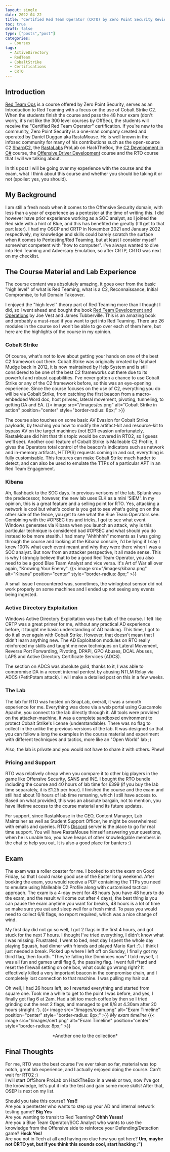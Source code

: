 ```yaml
---
layout: single
date: 2022-04-22
title: "Certified Red Team Operator (CRTO) by Zero Point Security Review"
toc: true
draft: false
type: ["posts","post"]
categories:
  - Courses
tags:
  - ActiveDirectory
  - RedTeam
  - CobaltStrike
  - Certifications
  - CRTO
---
```

## Introduction
[Red Team Ops](https://courses.zeropointsecurity.co.uk/courses/red-team-ops) is a course offered by Zero Point Security, serves as an Introduction to Red Teaming with a focus on the use of Cobalt Strike C2. When the students finish the course and pass the 48 hour exam (don't worry, it's not like the 300 level courses by OffSec), the students will receive the "Certified Red Team Operator" certification.
If you're new to the community, Zero Point Security is a one-man company created and operated by Daniel Duggan aka RastaMouse. He is well known in the infosec community for many of his contributions such as the open-source C2 [SharpC2](https://github.com/SharpC2/SharpC2), the [RastaLabs](https://app.hackthebox.com/prolabs/overview/rastalabs) ProLab on HackTheBox, the [C2 Development in C#](https://courses.zeropointsecurity.co.uk/courses/c2-development-in-csharp) course, the [Offensive Driver Development](https://courses.zeropointsecurity.co.uk/courses/offensive-driver-development) course and the RTO course that I will we talking about.

In this post I will be going over my experience with the course and the exam, what I think about this course and whether you should be taking it or not (spoiler: yes, you should).

## My Background
I am still a fresh noob when it comes to the Offensive Security domain, with less than a year of experience as a pentester at the time of writing this. I did however have prior experience working as a SOC analyst, so I joined the Red side with a hint of Blue, and this has benefited me greatly (I'll get to that part later). I had my OSCP and CRTP in November 2021 and January 2022 respectively, my knowledge and skills could barely scratch the surface when it comes to Pentesting/Red Teaming, but at least I consider myself somewhat competent with "how to computer".
I've always wanted to dive into Red Teaming and Adversary Emulation, so after CRTP, CRTO was next on my checklist.

## The Course Material and Lab Experience
The course content was absolutely amazing, it goes over from the basic "high level" of what is Red Teaming, what is a C2, Reconnaissance, Initial Compromise, to full Domain Takeover.

I enjoyed the "high level" theory part of Red Teaming more than I thought I did, so I went ahead and bought the book [Red Team Development and Operations](https://www.amazon.com/Red-Team-Development-Operations-practical/dp/B083XVG633) by Joe Vest and James Tubberville. This is an amazing book and probably a must-read if you want to get into Red Teaming.
There are 26 modules in the course so I won't be able to go over each of them here, but here are the highlights of the course in my opinion.

### Cobalt Strike
Of course, what's not to love about getting your hands on one of the best C2 framework out there. Cobalt Strike was originally created by Raphael Mudge back in 2012, it is now  maintained by Help System and is still considered to be one of the best C2 frameworks out there due to its powerful and robust capabilities. I've never gotten a chance to use Cobalt Strike or any of the C2 framework before, so this was an eye-opening experience. Since the course focuses on the use of C2, everything you do will be via Cobalt Strike, from catching the first beacon from a macro-embedded Word doc, host privsec, lateral movement, pivoting, tunneling, to getting DA and EA.
{{< image src="/images/cs.png" alt="Cobalt Strike in action" position="center" style="border-radius: 8px;" >}}

The course also touches on some basic AV Evasion for Cobalt Strike payloads, by teaching you how to modify the artifact-kit and resource-kit to bypass AV on the target machines (not EDR evasion unfortunately, RastaMouse did hint that this topic would be covered in RTO2, so I guess we'll see). Another cool feature of Cobalt Strike is Malleable C2 Profile, it gives the Operators total control of the beacon's indicators such as network and in-memory artifacts, HTTP(S) requests coming in and out, everything is fully customisable. This features can make Cobalt Strike much harder to detect, and can also be used to emulate the TTPs of a particular APT in an Red Team Engagement.

### Kibana
Ah, flashback to the SOC days. In previous verisons of the lab, Splunk was the predecessor, however, the new lab uses ELK as a mini 'SIEM'. In my opinion, this is a great feature and a selling point for RTO. Yes, attacking a network is cool but what's cooler is you get to see what's going on on the other side of the fence, you get to see what the Blue Team Operators see. Combining with the #OPSEC tips and tricks, I got to see what event Windows generates via Kibana when you launch an attack, why is this particular technique is considered bad #OPSEC and what should you do instead to be more stealth.
I had many "Ahhhhhh" moments as I was going through the course and looking at the Kibana console, I'd be lying if I say I knew 100% what each event meant and why they were there when I was a SOC analyst. But now from an attacker perspective, it all made sense. This is why I strongly believe that to be a good Red Team Operator, you also need to be a good Blue Team Analyst and vice versa. It's Art of War all over again, "Knowing Your Enemy".
{{< image src="/images/kibana.png" alt="Kibana" position="center" style="border-radius: 8px;" >}}

A small issue I encountered was, sometimes, the winlogbeat sensor did not work properly on some machines and I ended up not seeing any events being ingested.

### Active Directory Exploitation
Windows Active Directory Exploitation was the bulk of the course. I felt like CRTP was a great primer for me, without any practical AD experience before, it taught me basic understanding of AD hacking. This time, I got to do it all over again with Cobalt Strike. However, that doesn't mean that I didn't learn anything new. The AD Exploitation modules on RTO really reinforced my skills and taught me new techniques on Lateral Movement, Reverse Port Forwarding, Pivoting, DPAPI, GPO Abuses, DCAL Abuses, LAPS and Active Directory Certificate Services (ADCS).

The section on ADCS was absolute gold, thanks to it, I was able to compromise DA in a recent internal pentest by abusing NTLM Relay via ADCS (PetitPotam attack). I will make a detailed post on this in a few weeks.

### The Lab
The lab for RTO was hosted on SnapLab, overall, it was a smooth experience for me. Everything was done via a web portal using Guacamole Apache, you connect to the lab directly through it. All tools were provided on the attacker-machine, it was a complete sandboxed environment to protect Cobalt Strike's license (understandable). There was no flag to collect in the unlike the previous versions of the lab. It was designed so that you can follow a long the examples in the course material and experiment with different techniques and tactics, more like an "Open World" lab ;)

Also, the lab is private and you would not have to share it with others. Phew!

### Pricing and Support
RTO was relatively cheap when you compare it to other big players in the game like Offensive Security, SANS and INE. I bought the RTO bundle including the course and 40 hours of lab time for £399 (if you buy the lab time separately, it is £1.25 per hour). I finished the course and the exam and still had about 10 hours of lab time remaning, which I still have access to. Based on what provided, this was an absolute bargain, not to mention, you have lifetime access to the course material and its future updates.

For support, since RastaMouse in the CEO, Content Manager, Lab Maintainer as well as Student Support Officer, he might be overwhelmed with emails and queries. RTO's [Discord](https://discord.com/invite/FBgTXB45?utm_source=Discord%20Widget&utm_medium=Connect) server is the place to go for real time support. You will have RastaMouse himself answering your questions, when he is unable too, you have heaps of other knowledgable members in the chat to help you out. It is also a good place for banters :)

## Exam
The exam was a roller coaster for me. I booked to sit the exam on Good Friday, so that I could make good use of the Easter long weekend. After booking the exam, you would receive a PDF containing the TTPs you need to emulate using Malleable C2 Profile along with customised tactical approach. The exam is a 4-day event for 48 hours (you have 48 hours to do the exam, and the result will come out after 4 days), the best thing is you can pause the exam anytime you want for breaks, 48 hours is a lot of time so make sure you eat and sleep well for a fresh mind. To pass you would need to collect 6/8 flags, no report required, which was a nice change of wind.

My first day did not go so well, I got 2 flags in the first 4 hours, and got stuck for the next 7 hours. I thought I've tried everything, I didn't know what I was missing. Frustrated, I went to bed, next day I spent the whole day playing Squash, had dinner with friends and played Mario Kart :'). I think I just needed a break. Picked up where I left off on Sunday, I finally got my third flag, then fourth. "They're falling like Dominoes now" I told myself, it was all fun and games until flag 6, the passing flag. I went full r*tard and reset the firewall setting on one box, what could go wrong right? It effectively killed a very important beacon in the compromise chain, and I completely lost connection to that machine. I was pulling my hair out. 

Oh well, I had 26 hours left, so I reverted everything and started from square one. Took me a while to get to the point I was before, and yes, I finally got flag 6 at 2am. Had a bit too much coffee by then so I tried grinding out the next 2 flags, and managed to get 8/8 at 4.30am after 20 hours straight :').
{{< image src="/images/exam.png" alt="Exam Timeline" position="center" style="border-radius: 8px;" >}}
*My exam timeline*
{{< image src="/images/cert.png" alt="Exam Timeline" position="center" style="border-radius: 8px;" >}}
<div align="center">*Another one to the collection*</div>

## Final Thoughts
For me, RTO was the best course I've ever taken so far, material was top notch, great lab experience, and I actually enjoyed doing the course. Can't wait for RTO2 :)
\
I will start OffShore ProLab on HackTheBox in a week or two, now I've got the knowledge, let's put it into the test and gain some more skills! After that, OSEP is next on my list.

Should you take this course? **Yes!!**
\
Are you a pentester who wants to step up your AD and internal network testing game? **Big Yes**
\
Are you wanting to transit to Red Teaming? **Ohhh Yesss!**
\
Are you a Blue Team Operator/SOC Analyst who wants to use the knowledge from the Offensive side to reinforce your Defending/Detection game? **Heck Yes!**
\
Are you not in Tech at all and having no clue how you got here? **Um, maybe not CRTO yet, but if you think this sounds cool, start hacking :")**
